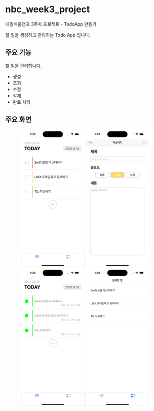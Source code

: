 # nbc_week3_project
내일배움캠프 3주차 프로젝트 - TodoApp 만들기

할 일을 생성하고 관리하는 Todo App 입니다.

## 주요 기능

할 일을 관리합니다.
- 생성
- 조회
- 수정
- 삭제
- 완료 처리


## 주요 화면
<div markdown="1">
	<p align="center">
		<img width="200" alt="1" src="image/조회_1.png" />
		<img width="200" alt="2" src="image/생성_1.png" />
		<img width="200" alt="3" src="image/완료처리_1.png" />
		<img width="200" alt="4" src="image/완료조회_1.png" />
	</p>
</div>
